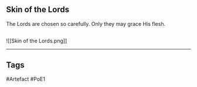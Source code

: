 ## Skin of the Lords
The Lords are chosen so carefully.
Only they may grace His flesh.
##
![[Skin of the Lords.png]]

---
## Tags
#Artefact
#PoE1